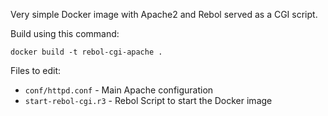 Very simple Docker image with Apache2 and Rebol served as a CGI script.

Build using this command:
```
docker build -t rebol-cgi-apache .
```

Files to edit:
* `conf/httpd.conf` - Main Apache configuration
* `start-rebol-cgi.r3` - Rebol Script to start the Docker image